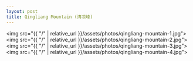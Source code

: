 ```yaml
---
layout: post
title: Qingliang Mountain (清凉峰)
---
```


<img src="{{ "/" | relative_url }}/assets/photos/qingliang-mountain-1.jpg">
<img src="{{ "/" | relative_url }}/assets/photos/qingliang-mountain-2.jpg">
<img src="{{ "/" | relative_url }}/assets/photos/qingliang-mountain-3.jpg">
<img src="{{ "/" | relative_url }}/assets/photos/qingliang-mountain-4.jpg">